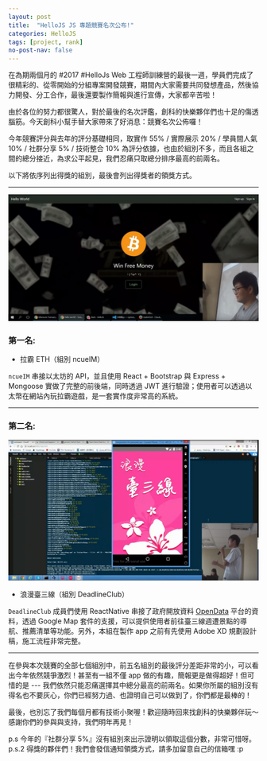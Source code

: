 ```yaml
---
layout: post
title:  "HelloJS JS 專題競賽名次公布!"
categories: HelloJS
tags: [project, rank]
no-post-nav: false
---
```



在為期兩個月的 #2017 #HelloJs Web 工程師訓練營的最後一週，學員們完成了很精彩的、從零開始的分組專案開發競賽，期間內大家需要共同發想產品，然後協力開發、分工合作，最後還要製作簡報與進行宣傳，大家都辛苦啦！

由於各位的努力都很驚人，對於最後的名次評鑑，創科的快樂夥伴們也十足的傷透腦筋。今天創科小幫手替大家帶來了好消息：競賽名次公佈囉！

今年競賽評分與去年的評分基礎相同，取實作 55% / 實際展示 20% / 學員間人氣 10% / 社群分享 5% / 技術整合 10% 為評分依據，也由於組別不多，而且各組之間的總分接近，為求公平起見，我們忍痛只取總分排序最高的前兩名。

以下將依序列出得獎的組別，最後會列出得獎者的領獎方式。

---

![照片](/assets/images/2017/1.jpg)

### 第一名:

- 拉霸 ETH（組別 ncueIM）

`ncueIM` 串接以太坊的 API，並且使用 React + Bootstrap 與 Express + Mongoose 實做了完整的前後端，同時透過 JWT 進行驗證；使用者可以透過以太幣在網站內玩拉霸遊戲，是一套實作度非常高的系統。

---

### 第二名:

![照片](/assets/images/2017/2.jpg)

- 浪漫臺三線（組別 DeadlineClub）

`DeadlineClub` 成員們使用 ReactNative 串接了政府開放資料 [OpenData](https://data.gov.tw/) 平台的資料，透過 Google Map 套件的支援，可以提供使用者前往臺三線週遭景點的導航、推薦清單等功能。另外，本組在製作 app 之前有先使用 Adobe XD 規劃設計稿，施工流程非常完整。

---

在參與本次競賽的全部七個組別中，前五名組別的最後評分差距非常的小，可以看出今年依然競爭激烈！甚至有一組不僅 app 做的有趣，簡報更是做得超好！但可惜的是 --- 我們依然只能忍痛選擇其中總分最高的前兩名。如果你所屬的組別沒有得名也不要灰心，你們已經努力過、也證明自己可以做到了，你們都是最棒的！

最後，也別忘了我們每個月都有技術小聚喔！歡迎隨時回來找創科的快樂夥伴玩～感謝你們的參與與支持，我們明年再見！

p.s 今年的『社群分享 5%』沒有組別來出示證明以領取這個分數，非常可惜呀。
p.s.2 得獎的夥伴們！我們會發信通知領獎方式，請多加留意自己的信箱嘿 :p
